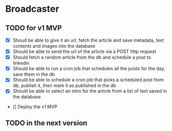 # Broadcaster

## TODO for v1 MVP
- [x] Shoud be able to give it an url, fetch the article and save metadata, text contents and images into the database
- [x] Should be able to send the url of the article via a POST http request
- [x] Should fetch a random article from the db and schedule a post to linkedin
- [x] Should be able to run a cron job that schedules all the posts for the day, save them in the db
- [x] Should be able to schedule a cron job that picks a scheduled post from db, publish it, then mark it as published in the db
- [x] Should be able to select an intro for the article from a list of text saved in the database
- [] Deploy the v1 MVP

## TODO in the next version

